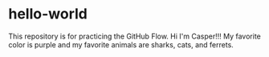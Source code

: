 # hello-world
This repository is for practicing the GitHub Flow.
Hi I'm Casper!!! My favorite color is purple and my favorite animals are sharks, cats, and ferrets.
